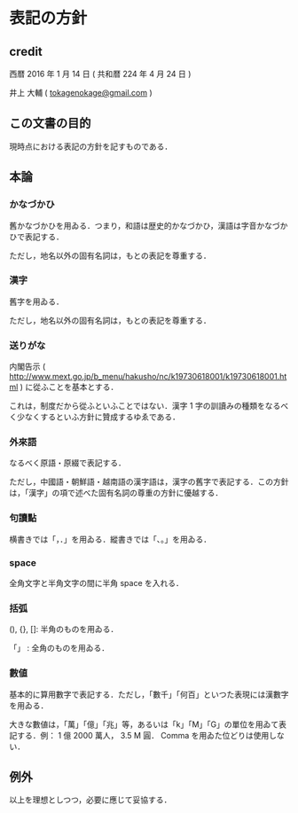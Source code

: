 # 表記の方針

## credit

西暦 2016 年 1 月 14 日 ( 共和暦 224 年 4 月 24 日 )

井上 大輔 ( tokagenokage@gmail.com )

## この文書の目的

現時点における表記の方針を記すものである．

## 本論

### かなづかひ

舊かなづかひを用ゐる．つまり，和語は歴史的かなづかひ，漢語は字音かなづかひで表記する．

ただし，地名以外の固有名詞は，もとの表記を尊重する．

### 漢字

舊字を用ゐる．

ただし，地名以外の固有名詞は，もとの表記を尊重する．

### 送りがな

内閣告示 ( http://www.mext.go.jp/b_menu/hakusho/nc/k19730618001/k19730618001.html ) に從ふことを基本とする．

これは，制度だから從ふといふことではない．漢字 1 字の訓讀みの種類をなるべく少なくするといふ方針に贊成するゆゑである．

### 外來語

なるべく原語・原綴で表記する．

ただし，中國語・朝鮮語・越南語の漢字語は，漢字の舊字で表記する．この方針は，「漢字」の項で述べた固有名詞の尊重の方針に優越する．

### 句讀點

横書きでは「，．」を用ゐる．縱書きでは「、。」を用ゐる．

### space

全角文字と半角文字の間に半角 space を入れる．

### 括弧

(), {}, []: 半角のものを用ゐる．

「」 : 全角のものを用ゐる．

### 數値

基本的に算用數字で表記する．ただし，「數千」「何百」といつた表現には漢數字を用ゐる．

大きな數値は，「萬」「億」「兆」等，あるいは「k」「M」「G」の單位を用ゐて表記する．例： 1 億 2000 萬人， 3.5 M 圓． Comma を用ゐた位どりは使用しない．

## 例外

以上を理想としつつ，必要に應じて妥協する．